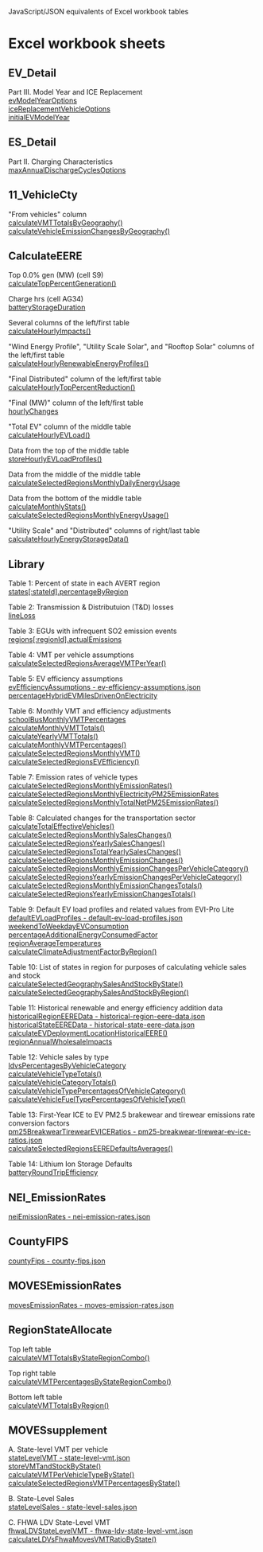 JavaScript/JSON equivalents of Excel workbook tables

# Excel workbook sheets

## EV_Detail

Part III. Model Year and ICE Replacement  
[evModelYearOptions](../client/src/config.ts#L1065)  
[iceReplacementVehicleOptions](../client/src/config.ts#L1078)  
[initialEVModelYear](../client/src/redux/reducers/impacts.ts#299)

## ES_Detail

Part II. Charging Characteristics  
[maxAnnualDischargeCyclesOptions](../client/src/config.ts#L1055)

## 11_VehicleCty

"From vehicles" column  
[calculateVMTTotalsByGeography()](../client/src/calculations/transportation.ts#L471)  
[calculateVehicleEmissionChangesByGeography()](../client/src/calculations/transportation.ts#L3386)

## CalculateEERE

Top 0.0% gen (MW) (cell S9)  
[calculateTopPercentGeneration()](../client/src/calculations/impacts.ts#L591)

Charge hrs (cell AG34)  
[batteryStorageDuration](../client/src/config.ts#L305)

Several columns of the left/first table  
[calculateHourlyImpacts()](../client/src/calculations/impacts.ts#L650)

"Wind Energy Profile", "Utility Scale Solar", and "Rooftop Solar" columns of the left/first table  
[calculateHourlyRenewableEnergyProfiles()](../client/src/calculations/impacts.ts#L59)

"Final Distributed" column of the left/first table  
[calculateHourlyTopPercentReduction()](../client/src/calculations/impacts.ts#L614)

"Final (MW)" column of the left/first table  
[hourlyChanges](../client/src/redux/reducers/results.ts#L165)

"Total EV" column of the middle table  
[calculateHourlyEVLoad()](../client/src/calculations/impacts.ts#L458)

Data from the top of the middle table  
[storeHourlyEVLoadProfiles()](../client/src/calculations/transportation.ts#L321)

Data from the middle of the middle table  
[calculateSelectedRegionsMonthlyDailyEnergyUsage](../client/src/calculations/transportation.ts#L2482)

Data from the bottom of the middle table  
[calculateMonthlyStats()](../client/src/calculations/transportation.ts#L416)  
[calculateSelectedRegionsMonthlyEnergyUsage()](../client/src/calculations/transportation.ts#L2405)

"Utility Scale" and "Distributed" columns of right/last table  
[calculateHourlyEnergyStorageData()](../client/src/calculations/impacts.ts#L97)

## Library
Table 1: Percent of state in each AVERT region  
[states[:stateId].percentageByRegion](../client/src/config.ts#L673)

Table 2: Transmission & Distributuion (T&D) losses  
[lineLoss](../client/src/config.ts#L387)

Table 3: EGUs with infrequent SO2 emission events  
[regions[:regionId].actualEmissions](../client/src/config.ts#L393)

Table 4: VMT per vehicle assumptions  
[calculateSelectedRegionsAverageVMTPerYear()](../client/src/calculations/transportation.ts#L1598)

Table 5: EV efficiency assumptions  
[evEfficiencyAssumptions - ev-efficiency-assumptions.json](../client/src/data/ev-efficiency-assumptions.json)  
[percentageHybridEVMilesDrivenOnElectricity](../client/src/config.ts#L183)

Table 6: Monthly VMT and efficiency adjustments  
[schoolBusMonthlyVMTPercentages](../client/src/config.ts#L189)  
[calculateMonthlyVMTTotals()](../client/src/calculations/transportation.ts#L615)  
[calculateYearlyVMTTotals()](../client/src/calculations/transportation.ts#L697)  
[calculateMonthlyVMTPercentages()](../client/src/calculations/transportation.ts#L745)  
[calculateSelectedRegionsMonthlyVMT()](../client/src/calculations/transportation.ts#L1702)  
[calculateSelectedRegionsEVEfficiency()](../client/src/calculations/transportation.ts#L1791)

Table 7: Emission rates of vehicle types  
[calculateSelectedRegionsMonthlyEmissionRates()](../client/src/calculations/transportation.ts#L1876)  
[calculateSelectedRegionsMonthlyElectricityPM25EmissionRates](../client/src/calculations/transportation.ts#L2013)  
[calculateSelectedRegionsMonthlyTotalNetPM25EmissionRates()](../client/src/calculations/transportation.ts#L2118)

Table 8: Calculated changes for the transportation sector 
[calculateTotalEffectiveVehicles()](../client/src/calculations/transportation.ts#L1258)  
[calculateSelectedRegionsMonthlySalesChanges()](../client/src/calculations/transportation.ts#L2201)  
[calculateSelectedRegionsYearlySalesChanges()](../client/src/calculations/transportation.ts#L2313)  
[calculateSelectedRegionsTotalYearlySalesChanges()](../client/src/calculations/transportation.ts#L2367)  
[calculateSelectedRegionsMonthlyEmissionChanges()](../client/src/calculations/transportation.ts#L2583)  
[calculateSelectedRegionsMonthlyEmissionChangesPerVehicleCategory()](../client/src/calculations/transportation.ts#L2702)  
[calculateSelectedRegionsYearlyEmissionChangesPerVehicleCategory()](../client/src/calculations/transportation.ts#L2798)  
[calculateSelectedRegionsMonthlyEmissionChangesTotals()](../client/src/calculations/transportation.ts#L2875)  
[calculateSelectedRegionsYearlyEmissionChangesTotals()](../client/src/calculations/transportation.ts#L2948)

Table 9: Default EV load profiles and related values from EVI-Pro Lite  
[defaultEVLoadProfiles - default-ev-load-profiles.json](../client/src/data/default-ev-load-profiles.json)  
[weekendToWeekdayEVConsumption](../client/src/config.ts#L212)  
[percentageAdditionalEnergyConsumedFactor](../client/src/config.ts#L229)  
[regionAverageTemperatures](../client/src/config.ts#L238)  
[calculateClimateAdjustmentFactorByRegion()](../client/src/calculations/geography.ts#L135)

Table 10: List of states in region for purposes of calculating vehicle sales and stock  
[calculateSelectedGeographySalesAndStockByState()](../client/src/calculations/transportation.ts#L3007)  
[calculateSelectedGeographySalesAndStockByRegion()](../client/src/calculations/transportation.ts#L3142)

Table 11: Historical renewable and energy efficiency addition data  
[historicalRegionEEREData - historical-region-eere-data.json](../client/src/data/historical-region-eere-data.json)  
[historicalStateEEREData - historical-state-eere-data.json](../client/src/data/historical-state-eere-data.json)  
[calculateEVDeploymentLocationHistoricalEERE()](../client/src/calculations/transportation.ts#L3260)  
[regionAnnualWholesaleImpacts](../client/src/calculations/transportation.ts#L3297)

Table 12: Vehicle sales by type  
[ldvsPercentagesByVehicleCategory](../client/src/config.ts#L262)  
[calculateVehicleTypeTotals()](../client/src/calculations/transportation.ts#L1020)  
[calculateVehicleCategoryTotals()](../client/src/calculations/transportation.ts#L1062)  
[calculateVehicleTypePercentagesOfVehicleCategory()](../client/src/calculations/transportation.ts#L1111)  
[calculateVehicleFuelTypePercentagesOfVehicleType()](../client/src/calculations/transportation.ts#L1198)

Table 13: First-Year ICE to EV PM2.5 brakewear and tirewear emissions rate conversion factors  
[pm25BreakwearTirewearEVICERatios - pm25-breakwear-tirewear-ev-ice-ratios.json](../client/src/data/pm25-breakwear-tirewear-ev-ice-ratios.json)  
[calculateSelectedRegionsEEREDefaultsAverages()](../client/src/calculations/transportation.ts#L3199)

Table 14: Lithium Ion Storage Defaults  
[batteryRoundTripEfficiency](../client/src/config.ts#L300)

## NEI_EmissionRates

[neiEmissionRates - nei-emission-rates.json](../server/app/data/nei-emission-rates.json)

## CountyFIPS

[countyFips - county-fips.json](../client/src/data/county-fips.json)

## MOVESEmissionRates

[movesEmissionRates - moves-emission-rates.json](../client/src/data/moves-emission-rates.json)

## RegionStateAllocate

Top left table  
[calculateVMTTotalsByStateRegionCombo()](../client/src/calculations/transportation.ts#L828)

Top right table  
[calculateVMTPercentagesByStateRegionCombo()](../client/src/calculations/transportation.ts#L946)

Bottom left table  
[calculateVMTTotalsByRegion()](../client/src/calculations/transportation.ts#L892)

## MOVESsupplement

A. State-level VMT per vehicle  
[stateLevelVMT - state-level-vmt.json](../client/src/data/state-level-vmt.json)  
[storeVMTandStockByState()](../client/src/calculations/transportation.ts#L1365)  
[calculateVMTPerVehicleTypeByState()](../client/src/calculations/transportation.ts#L1451)  
[calculateSelectedRegionsVMTPercentagesByState()](../client/src/calculations/transportation.ts#L1515)

B. State-Level Sales  
[stateLevelSales - state-level-sales.json](../client/src/data/state-level-sales.json)

C. FHWA LDV State-Level VMT  
[fhwaLDVStateLevelVMT - fhwa-ldv-state-level-vmt.json](../client/src/data/fhwa-ldv-state-level-vmt.json)  
[calculateLDVsFhwaMovesVMTRatioByState()](../client/src/calculations/transportation.ts#L1411)
